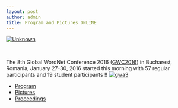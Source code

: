 ```yaml
---
layout: post
author: admin
title: Program and Pictures ONLINE
---
```


[![Unknown](http://globalwordnet.org/wp-content/uploads/2015/08/Unknown.jpg)](http://globalwordnet.org/wp-content/uploads/2015/08/Unknown.jpg)

 

The 8th Global WordNet Conference 2016
([GWC2016](http://gwc2016.racai.ro/)) in Bucharest, Romania, January
27-30, 2016 started this morning with 57 regular participants and 19
student participants
!! [![gwa3](http://globalwordnet.org/wp-content/uploads/2015/12/gwa3.gif)](http://globalwordnet.org/wp-content/uploads/2015/12/gwa3.gif)

-   [Program](http://gwc2016.racai.ro/participants.html#program)
-   [Pictures](http://gwc2016.racai.ro/participants.html#photos)
-   [Proceedings](http://gwc2016.racai.ro/proceedings.html)

